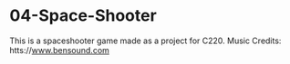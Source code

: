 # 04-Space-Shooter

This is a spaceshooter game made as a project for C220. Music Credits: htts://www.bensound.com
